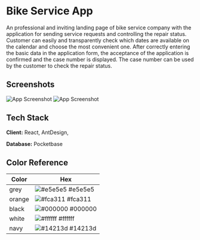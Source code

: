 
# Bike Service App

An professional and inviting landing page of bike service company with 
the application for sending service requests and controlling the repair status. 
Customer can easily and transparently check which dates are available on the calendar 
and choose the most convenient one. After correctly entering the basic data 
in the application form, the acceptance of the application is confirmed and 
the case number is displayed. The case number can be used by the customer 
to check the repair status.  


## Screenshots

![App Screenshot](https://postimg.cc/626SG5s9)
![App Screenshot](https://postimg.cc/G8MfPwrv)


## Tech Stack

**Client:** React, AntDesign,

**Database:** Pocketbase

## Color Reference

| Color             | Hex                                                                |
| ----------------- | ------------------------------------------------------------------ |
| grey | ![#e5e5e5](https://via.placeholder.com/10/0a192f?text=+) #e5e5e5 |
| orange | ![#fca311](https://via.placeholder.com/10/f8f8f8?text=+) #fca311 |
| black | ![#000000](https://via.placeholder.com/10/00b48a?text=+) #000000 |
| white | ![#ffffff](https://via.placeholder.com/10/00b48a?text=+) #ffffff |
| navy | ![#14213d](https://via.placeholder.com/10/00b48a?text=+) #14213d |


